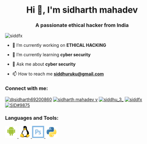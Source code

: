 <h1 align="center">Hi 👋, I'm sidharth mahadev</h1>
<h3 align="center">A passionate ethical hacker from India</h3>



<p align="left"> <img src="https://komarev.com/ghpvc/?username=siddfx&label=Profile%20views&color=0e75b6&style=flat" alt="siddfx" /> </p>

- 🔭 I’m currently working on **ETHICAL HACKING**

- 🌱 I’m currently learning **cyber security**

- 💬 Ask me about **cyber security**

- 📫 How to reach me **siddhuruku@gmail.com**

<h3 align="left">Connect with me:</h3>
<p align="left">
<a href="https://twitter.com/@sidharth69200860" target="blank"><img align="center" src="https://raw.githubusercontent.com/rahuldkjain/github-profile-readme-generator/master/src/images/icons/Social/twitter.svg" alt="@sidharth69200860" height="30" width="40" /></a>
<a href="https://linkedin.com/in/sidharth mahadev v" target="blank"><img align="center" src="https://raw.githubusercontent.com/rahuldkjain/github-profile-readme-generator/master/src/images/icons/Social/linked-in-alt.svg" alt="sidharth mahadev v" height="30" width="40" /></a>
<a href="https://instagram.com/siddhu_3_" target="blank"><img align="center" src="https://raw.githubusercontent.com/rahuldkjain/github-profile-readme-generator/master/src/images/icons/Social/instagram.svg" alt="siddhu_3_" height="30" width="40" /></a>
<a href="https://www.youtube.com/c/siddfx" target="blank"><img align="center" src="https://raw.githubusercontent.com/rahuldkjain/github-profile-readme-generator/master/src/images/icons/Social/youtube.svg" alt="siddfx" height="30" width="40" /></a>
<a href="https://discord.gg/SID#9875" target="blank"><img align="center" src="https://raw.githubusercontent.com/rahuldkjain/github-profile-readme-generator/master/src/images/icons/Social/discord.svg" alt="SID#9875" height="30" width="40" /></a>
</p>

<h3 align="left">Languages and Tools:</h3>
<p align="left"> <a href="https://developer.android.com" target="_blank" rel="noreferrer"> <img src="https://raw.githubusercontent.com/devicons/devicon/master/icons/android/android-original-wordmark.svg" alt="android" width="40" height="40"/> </a> <a href="https://www.linux.org/" target="_blank" rel="noreferrer"> <img src="https://raw.githubusercontent.com/devicons/devicon/master/icons/linux/linux-original.svg" alt="linux" width="40" height="40"/> </a> <a href="https://www.photoshop.com/en" target="_blank" rel="noreferrer"> <img src="https://raw.githubusercontent.com/devicons/devicon/master/icons/photoshop/photoshop-line.svg" alt="photoshop" width="40" height="40"/> </a> <a href="https://www.python.org" target="_blank" rel="noreferrer"> <img src="https://raw.githubusercontent.com/devicons/devicon/master/icons/python/python-original.svg" alt="python" width="40" height="40"/> </a> </p>
